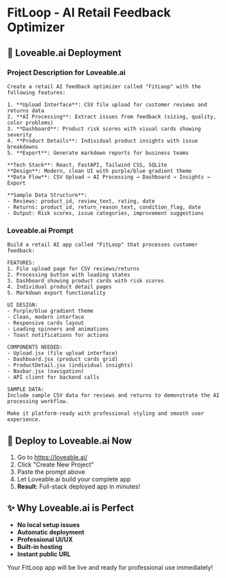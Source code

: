 # FitLoop - AI Retail Feedback Optimizer

## 🎯 **Loveable.ai Deployment**

### **Project Description for Loveable.ai**
```
Create a retail AI feedback optimizer called "FitLoop" with the following features:

1. **Upload Interface**: CSV file upload for customer reviews and returns data
2. **AI Processing**: Extract issues from feedback (sizing, quality, color problems)  
3. **Dashboard**: Product risk scores with visual cards showing severity
4. **Product Details**: Individual product insights with issue breakdowns
5. **Export**: Generate markdown reports for business teams

**Tech Stack**: React, FastAPI, Tailwind CSS, SQLite
**Design**: Modern, clean UI with purple/blue gradient theme
**Data Flow**: CSV Upload → AI Processing → Dashboard → Insights → Export

**Sample Data Structure**:
- Reviews: product_id, review_text, rating, date
- Returns: product_id, return_reason_text, condition_flag, date
- Output: Risk scores, issue categories, improvement suggestions
```

### **Loveable.ai Prompt**
```
Build a retail AI app called "FitLoop" that processes customer feedback:

FEATURES:
1. File upload page for CSV reviews/returns
2. Processing button with loading states  
3. Dashboard showing product cards with risk scores
4. Individual product detail pages
5. Markdown export functionality

UI DESIGN:
- Purple/blue gradient theme
- Clean, modern interface
- Responsive cards layout
- Loading spinners and animations
- Toast notifications for actions

COMPONENTS NEEDED:
- Upload.jsx (file upload interface)
- Dashboard.jsx (product cards grid)  
- ProductDetail.jsx (individual insights)
- Navbar.jsx (navigation)
- API client for backend calls

SAMPLE DATA:
Include sample CSV data for reviews and returns to demonstrate the AI processing workflow.

Make it platform-ready with professional styling and smooth user experience.
```

## 🚀 **Deploy to Loveable.ai Now**

1. Go to https://loveable.ai/
2. Click "Create New Project"  
3. Paste the prompt above
4. Let Loveable.ai build your complete app
5. **Result**: Full-stack deployed app in minutes!

## ✨ **Why Loveable.ai is Perfect**
- **No local setup issues**
- **Automatic deployment** 
- **Professional UI/UX**
- **Built-in hosting**
- **Instant public URL**

Your FitLoop app will be live and ready for professional use immediately!